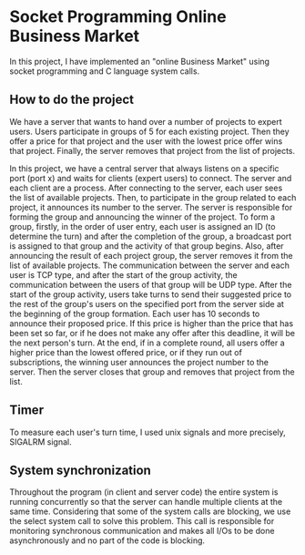 # Socket Programming Online Business Market

In this project, I have implemented an "online Business Market" using socket programming and C language system calls.

## How to do the project
We have a server that wants to hand over a number of projects to expert users. Users participate in groups of 5 for each existing project. Then they offer a price for that project and the user with the lowest price offer wins that project. Finally, the server removes that project from the list of projects.

In this project, we have a central server that always listens on a specific port (port x) and waits for clients (expert users) to connect. The server and each client are a process. After connecting to the server, each user sees the list of available projects. Then, to participate in the group related to each project, it announces its number to the server.
The server is responsible for forming the group and announcing the winner of the project. To form a group, firstly, in the order of user entry, each user is assigned an ID (to determine the turn) and after the completion of the group, a broadcast port is assigned to that group and the activity of that group begins. Also, after announcing the result of each project group, the server removes it from the list of available projects.
The communication between the server and each user is TCP type, and after the start of the group activity, the communication between the users of that group will be UDP type.
After the start of the group activity, users take turns to send their suggested price to the rest of the group's users on the specified port from the server side at the beginning of the group formation. Each user has 10 seconds to announce their proposed price. If this price is higher than the price that has been set so far, or if he does not make any offer after this deadline, it will be the next person's turn. At the end, if in a complete round, all users offer a higher price than the lowest offered price, or if they run out of subscriptions, the winning user announces the project number to the server. Then the server closes that group and removes that project from the list.

## Timer
To measure each user's turn time, I used unix signals and more precisely, SIGALRM signal.

## System synchronization
Throughout the program (in client and server code) the entire system is running concurrently so that the server can handle multiple clients at the same time. Considering that some of the system calls are blocking, we use the select system call to solve this problem. This call is responsible for monitoring synchronous communication and makes all I/Os to be done asynchronously and no part of the code is blocking.
